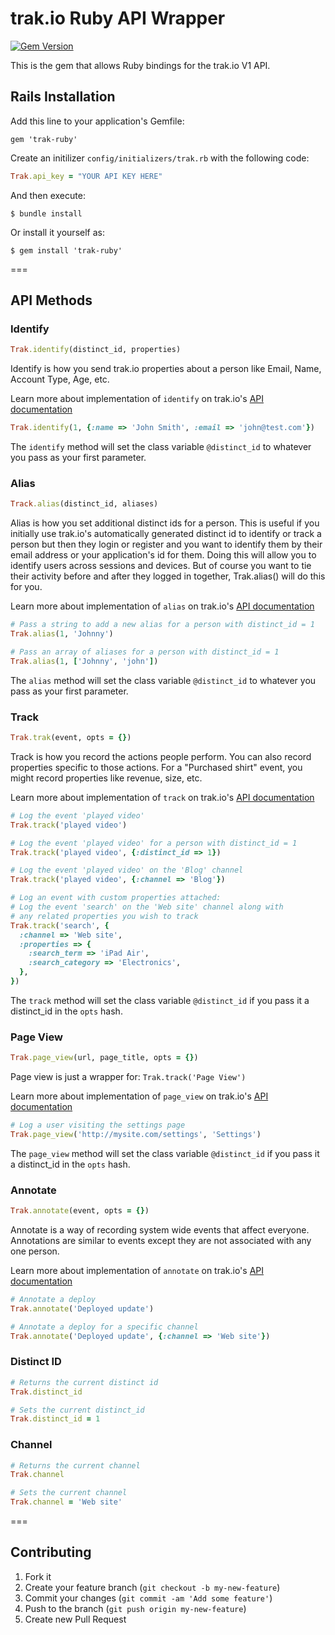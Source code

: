 # trak.io Ruby API Wrapper

[![Gem Version](https://badge.fury.io/rb/trak-ruby.png)](http://badge.fury.io/rb/trak-ruby)

This is the gem that allows Ruby bindings for the trak.io V1 API.

## Rails Installation

Add this line to your application's Gemfile:

    gem 'trak-ruby'

Create an initilizer `config/initializers/trak.rb` with the following code:

```ruby
Trak.api_key = "YOUR API KEY HERE"
```

And then execute:

    $ bundle install

Or install it yourself as:

    $ gem install 'trak-ruby'

===

## API Methods

### Identify

```ruby
Trak.identify(distinct_id, properties)
```

Identify is how you send trak.io properties about a person like Email, Name, Account Type, Age, etc.

Learn more about implementation of `identify` on trak.io's [API documentation](http://docs.trak.io/identify.html)

```ruby
Trak.identify(1, {:name => 'John Smith', :email => 'john@test.com'})
```

The `identify` method will set the class variable `@distinct_id` to whatever you pass as your first parameter.

### Alias

```ruby
Track.alias(distinct_id, aliases)
```

Alias is how you set additional distinct ids for a person. This is useful if you initially use trak.io's automatically generated distinct id to identify or track a person but then they login or register and you want to identify them by their email address or your application's id for them. Doing this will allow you to identify users across sessions and devices. But of course you want to tie their activity before and after they logged in together, Trak.alias() will do this for you.

Learn more about implementation of `alias` on trak.io's [API documentation](http://docs.trak.io/alias.html)

```ruby
# Pass a string to add a new alias for a person with distinct_id = 1
Trak.alias(1, 'Johnny')

# Pass an array of aliases for a person with distinct_id = 1
Trak.alias(1, ['Johnny', 'john'])
```

The `alias` method will set the class variable `@distinct_id` to whatever you pass as your first parameter.

### Track

```ruby
Trak.trak(event, opts = {})
```

Track is how you record the actions people perform. You can also record properties specific to those actions. For a "Purchased shirt" event, you might record properties like revenue, size, etc.

Learn more about implementation of `track` on trak.io's [API documentation](http://docs.trak.io/track.html)

```ruby
# Log the event 'played video'
Trak.track('played video')

# Log the event 'played video' for a person with distinct_id = 1
Trak.track('played video', {:distinct_id => 1})

# Log the event 'played video' on the 'Blog' channel
Trak.track('played video', {:channel => 'Blog'})

# Log an event with custom properties attached:
# Log the event 'search' on the 'Web site' channel along with
# any related properties you wish to track
Trak.track('search', {
  :channel => 'Web site',
  :properties => {
    :search_term => 'iPad Air',
    :search_category => 'Electronics',
  },
})
```

The `track` method will set the class variable `@distinct_id` if you pass it a distinct_id in the `opts` hash.

### Page View

```ruby
Trak.page_view(url, page_title, opts = {})
```

Page view is just a wrapper for: `Trak.track('Page View')`

Learn more about implementation of `page_view` on trak.io's [API documentation](http://docs.trak.io/page_view.html)

```ruby
# Log a user visiting the settings page
Trak.page_view('http://mysite.com/settings', 'Settings')
```

The `page_view` method will set the class variable `@distinct_id` if you pass it a distinct_id in the `opts` hash.

### Annotate

```ruby
Trak.annotate(event, opts = {})
```

Annotate is a way of recording system wide events that affect everyone. Annotations are similar to events except they are not associated with any one person.

Learn more about implementation of `annotate` on trak.io's [API documentation](http://docs.trak.io/annotate.html)

```ruby
# Annotate a deploy
Trak.annotate('Deployed update')

# Annotate a deploy for a specific channel
Trak.annotate('Deployed update', {:channel => 'Web site'})
```

### Distinct ID

```ruby
# Returns the current distinct id
Trak.distinct_id

# Sets the current distinct_id
Trak.distinct_id = 1
```

### Channel

```ruby
# Returns the current channel
Trak.channel

# Sets the current channel
Trak.channel = 'Web site'
```

===

## Contributing

1. Fork it
2. Create your feature branch (`git checkout -b my-new-feature`)
3. Commit your changes (`git commit -am 'Add some feature'`)
4. Push to the branch (`git push origin my-new-feature`)
5. Create new Pull Request
